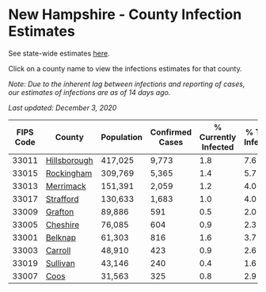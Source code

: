 # New Hampshire - County Infection Estimates

See state-wide estimates [here](/infections/us-nh).

Click on a county name to view the infections estimates for that county.

*Note: Due to the inherent lag between infections and reporting of cases, our estimates of infections are as of 14 days ago.*

*Last updated: December 3, 2020*

|   FIPS Code |                       County |   Population |   Confirmed Cases |   % Currently Infected |   % Total Infected |
|-------------|------------------------------|--------------|-------------------|------------------------|--------------------|
|       33011 | [Hillsborough](hillsborough) |      417,025 |             9,773 |                    1.8 |                7.6 |
|       33015 |     [Rockingham](rockingham) |      309,769 |             5,365 |                    1.4 |                5.7 |
|       33013 |       [Merrimack](merrimack) |      151,391 |             2,059 |                    1.2 |                4.0 |
|       33017 |       [Strafford](strafford) |      130,633 |             1,683 |                    1.0 |                4.0 |
|       33009 |           [Grafton](grafton) |       89,886 |               591 |                    0.5 |                2.0 |
|       33005 |         [Cheshire](cheshire) |       76,085 |               604 |                    0.9 |                2.3 |
|       33001 |           [Belknap](belknap) |       61,303 |               816 |                    1.6 |                3.7 |
|       33003 |           [Carroll](carroll) |       48,910 |               423 |                    0.9 |                2.6 |
|       33019 |         [Sullivan](sullivan) |       43,146 |               240 |                    0.4 |                1.6 |
|       33007 |                 [Coos](coos) |       31,563 |               325 |                    0.8 |                2.9 |